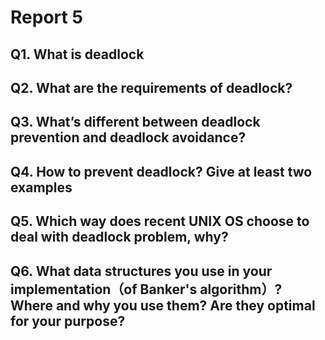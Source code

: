 # Report 5

## Q1. What is deadlock

## Q2. What are the requirements of deadlock?

## Q3. What’s different between deadlock prevention and deadlock avoidance?

## Q4. How to prevent deadlock? Give at least two examples

## Q5. Which way does recent UNIX OS choose to deal with deadlock problem, why?

## Q6. What data structures you use in your implementation（of Banker's algorithm）? Where and why you use them? Are they optimal for your purpose?

